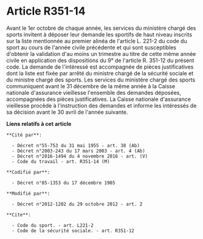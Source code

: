 # Article R351-14

Avant le 1er octobre de chaque année, les services du ministère chargé des sports invitent à déposer leur demande les
sportifs de haut niveau inscrits sur la liste mentionnée au premier alinéa de l'article L. 221-2 du code du sport au cours de
l'année civile précédente et qui sont susceptibles d'obtenir la validation d'au moins un trimestre au titre de cette même
année civile en application des dispositions du 9° de l'article R. 351-12 du présent code. La demande de l'intéressé est
accompagnée de pièces justificatives dont la liste est fixée par arrêté du ministre chargé de la sécurité sociale et du
ministre chargé des sports. Les services du ministère chargé des sports communiquent avant le 31 décembre de la même année à
la Caisse nationale d'assurance vieillesse l'ensemble des demandes déposées, accompagnées des pièces justificatives. La
Caisse nationale d'assurance vieillesse procède à l'instruction des demandes et informe les intéressés de sa décision avant
le 30 avril de l'année suivante.

**Liens relatifs à cet article**

	**Cité par**:

	  - Décret n°55-753 du 31 mai 1955 - art. 38 (Ab)
	  - Décret n°2003-243 du 17 mars 2003 - art. 4 (Ab)
	  - Décret n°2016-1494 du 4 novembre 2016 - art. (V)
	  - Code du travail - art. R351-14 (M)

	**Codifié par**:

	  - Décret n°85-1353 du 17 décembre 1985

	**Modifié par**:

	  - Décret n°2012-1202 du 29 octobre 2012 - art. 2

	**Cite**:

	  - Code du sport. - art. L221-2
	  - Code de la sécurité sociale. - art. R351-12
